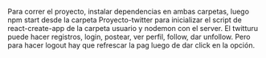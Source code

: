 Para correr el proyecto, instalar dependencias en ambas carpetas, luego npm start desde la carpeta Proyecto-twitter para inicializar el script de react-create-app de la carpeta usuario y nodemon con el server. 
El twitturu puede hacer registros, login, postear, ver perfil, follow, dar unfollow. Pero para hacer logout hay que refrescar la pag luego de dar click en la opción.